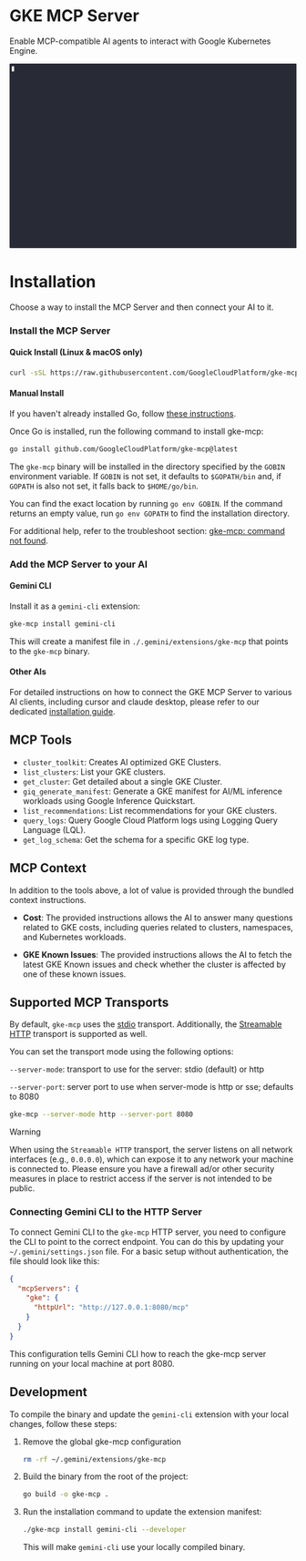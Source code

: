 # GKE MCP Server

Enable MCP-compatible AI agents to interact with Google Kubernetes Engine.

<img src="./assets/gke-mcp-gemini-cli-demo.gif" alt="A demonstration of using the GKE MCP server with the Gemini CLI" width="600">

# Installation

Choose a way to install the MCP Server and then connect your AI to it.

### Install the MCP Server

#### Quick Install (Linux & macOS only)

```sh
curl -sSL https://raw.githubusercontent.com/GoogleCloudPlatform/gke-mcp/main/install.sh | bash
```

#### Manual Install

If you haven't already installed Go, follow [these instructions](https://go.dev/doc/install).

Once Go is installed, run the following command to install gke-mcp:

```sh
go install github.com/GoogleCloudPlatform/gke-mcp@latest
```

The `gke-mcp` binary will be installed in the directory specified by the `GOBIN` environment variable. If `GOBIN` is not set, it defaults to `$GOPATH/bin` and, if `GOPATH` is also not set, it falls back to `$HOME/go/bin`.

You can find the exact location by running `go env GOBIN`. If the command returns an empty value, run `go env GOPATH` to find the installation directory.

For additional help, refer to the troubleshoot section: [gke-mcp: command not found](TROUBLESHOOTING.md#gke-mcp-command-not-found-on-macos-or-linux).

### Add the MCP Server to your AI

#### Gemini CLI

Install it as a `gemini-cli` extension:

```sh
gke-mcp install gemini-cli
```

This will create a manifest file in `./.gemini/extensions/gke-mcp` that points to the `gke-mcp` binary.

#### Other AIs

For detailed instructions on how to connect the GKE MCP Server to various AI clients, including cursor and claude desktop, please refer to our dedicated [installation guide](docs/installation_guide/).

## MCP Tools

- `cluster_toolkit`: Creates AI optimized GKE Clusters.
- `list_clusters`: List your GKE clusters.
- `get_cluster`: Get detailed about a single GKE Cluster.
- `giq_generate_manifest`: Generate a GKE manifest for AI/ML inference workloads using Google Inference Quickstart.
- `list_recommendations`: List recommendations for your GKE clusters.
- `query_logs`: Query Google Cloud Platform logs using Logging Query Language (LQL).
- `get_log_schema`: Get the schema for a specific GKE log type.

## MCP Context

In addition to the tools above, a lot of value is provided through the bundled context instructions.

- **Cost**: The provided instructions allows the AI to answer many questions related to GKE costs, including queries related to clusters, namespaces, and Kubernetes workloads.

- **GKE Known Issues**: The provided instructions allows the AI to fetch the latest GKE Known issues and check whether the cluster is affected by one of these known issues.

## Supported MCP Transports

By default, `gke-mcp` uses the [stdio]("https://modelcontextprotocol.io/specification/2025-06-18/basic/transports#stdio") transport. Additionally, the [Streamable HTTP](https://modelcontextprotocol.io/specification/2025-06-18/basic/transports#streamable-http) transport is supported as well.

You can set the transport mode using the following options:

`--server-mode`: transport to use for the server: stdio (default) or http

`--server-port`: server port to use when server-mode is http or sse; defaults to 8080

```sh
gke-mcp --server-mode http --server-port 8080
```

> [!WARNING]
> When using the `Streamable HTTP` transport, the server listens on all network interfaces (e.g., `0.0.0.0`), which can expose it to any network your machine is connected to.
> Please ensure you have a firewall ad/or other security measures in place to restrict access if the server is not intended to be public.

### Connecting Gemini CLI to the HTTP Server

To connect Gemini CLI to the `gke-mcp` HTTP server, you need to configure the CLI to point to the correct endpoint. You can do this by updating your `~/.gemini/settings.json` file. For a basic setup without authentication, the file should look like this:

```json
{
  "mcpServers": {
    "gke": {
      "httpUrl": "http://127.0.0.1:8080/mcp"
    }
  }
}
```

This configuration tells Gemini CLI how to reach the gke-mcp server running on your local machine at port 8080.

## Development

To compile the binary and update the `gemini-cli` extension with your local changes, follow these steps:

1. Remove the global gke-mcp configuration

   ```sh
   rm -rf ~/.gemini/extensions/gke-mcp
   ```

1. Build the binary from the root of the project:

   ```sh
   go build -o gke-mcp .
   ```

1. Run the installation command to update the extension manifest:

   ```sh
   ./gke-mcp install gemini-cli --developer
   ```

   This will make `gemini-cli` use your locally compiled binary.
